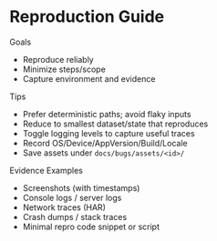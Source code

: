 # Reproduction Guide

Goals
- Reproduce reliably
- Minimize steps/scope
- Capture environment and evidence

Tips
- Prefer deterministic paths; avoid flaky inputs
- Reduce to smallest dataset/state that reproduces
- Toggle logging levels to capture useful traces
- Record OS/Device/AppVersion/Build/Locale
- Save assets under `docs/bugs/assets/<id>/`

Evidence Examples
- Screenshots (with timestamps)
- Console logs / server logs
- Network traces (HAR)
- Crash dumps / stack traces
- Minimal repro code snippet or script
